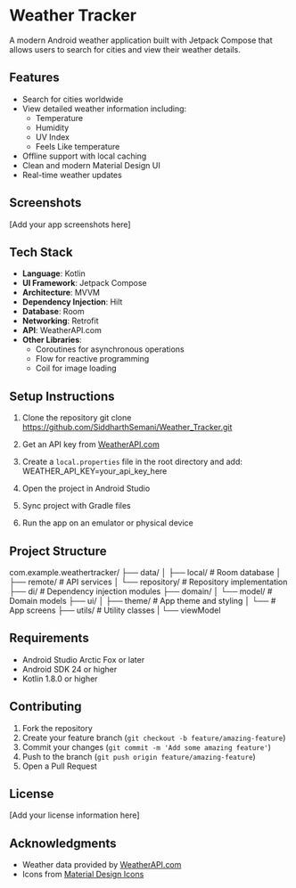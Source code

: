 # Weather Tracker

A modern Android weather application built with Jetpack Compose that allows users to search for cities and view their weather details.

## Features

- Search for cities worldwide
- View detailed weather information including:
    - Temperature
    - Humidity
    - UV Index
    - Feels Like temperature
- Offline support with local caching
- Clean and modern Material Design UI
- Real-time weather updates

## Screenshots

[Add your app screenshots here]

## Tech Stack

- **Language**: Kotlin
- **UI Framework**: Jetpack Compose
- **Architecture**: MVVM
- **Dependency Injection**: Hilt
- **Database**: Room
- **Networking**: Retrofit
- **API**: WeatherAPI.com
- **Other Libraries**:
    - Coroutines for asynchronous operations
    - Flow for reactive programming
    - Coil for image loading

## Setup Instructions

1. Clone the repository
   git clone https://github.com/SiddharthSemani/Weather_Tracker.git

2. Get an API key from [WeatherAPI.com](https://www.weatherapi.com/)

3. Create a `local.properties` file in the root directory and add: WEATHER_API_KEY=your_api_key_here

4. Open the project in Android Studio

5. Sync project with Gradle files

6. Run the app on an emulator or physical device

## Project Structure

com.example.weathertracker/
├── data/
│ ├── local/ # Room database
│ ├── remote/ # API services
│ └── repository/ # Repository implementation
├── di/ # Dependency injection modules
├── domain/
│ └── model/ # Domain models
├── ui/
│ ├── theme/ # App theme and styling
│ └── # App screens
├── utils/ # Utility classes
|
└── viewModel

## Requirements

- Android Studio Arctic Fox or later
- Android SDK 24 or higher
- Kotlin 1.8.0 or higher

## Contributing

1. Fork the repository
2. Create your feature branch (`git checkout -b feature/amazing-feature`)
3. Commit your changes (`git commit -m 'Add some amazing feature'`)
4. Push to the branch (`git push origin feature/amazing-feature`)
5. Open a Pull Request

## License

[Add your license information here]

## Acknowledgments

- Weather data provided by [WeatherAPI.com](https://www.weatherapi.com/)
- Icons from [Material Design Icons](https://material.io/resources/icons/)